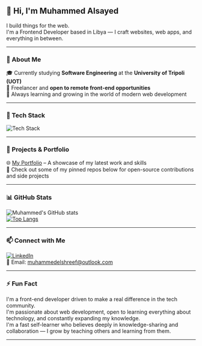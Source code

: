 ## 👋 Hi, I'm Muhammed Alsayed

I build things for the web.  
I'm a Frontend Developer based in Libya — I craft websites, web apps, and everything in between.

---

### 🧠 About Me

🎓 Currently studying **Software Engineering** at the **University of Tripoli (UOT)**  
💼 Freelancer and **open to remote front-end opportunities**  
🧠 Always learning and growing in the world of modern web development

---

### 🚀 Tech Stack

![Tech Stack](https://skillicons.dev/icons?i=html,css,js,ts,vue,nuxt,angular,tailwind,git,github)

---

### 📌 Projects & Portfolio

🌐 [My Portfolio](https://alsayed.netlify.app/) – A showcase of my latest work and skills  
📁 Check out some of my pinned repos below for open-source contributions and side projects

---

### 📊 GitHub Stats

![Muhammed's GitHub stats](https://github-readme-stats.vercel.app/api?username=MuhammedElshreef&show_icons=true&theme=radical)  
[![Top Langs](https://github-readme-stats.vercel.app/api/top-langs/?username=MuhammedElshreef&layout=compact)](https://github.com/MuhammedElshreef)

---

### 📫 Connect with Me

[![LinkedIn](https://img.shields.io/badge/LinkedIn-blue?style=flat&logo=linkedin)](https://www.linkedin.com/in/muhammed-alsayed-0611bb2a3/)  
📧 Email: [muhammedelshreef@outlook.com](mailto:muhammedelshreef@outlook.com)

---

### ⚡ Fun Fact

I'm a front-end developer driven to make a real difference in the tech community.  
I'm passionate about web development, open to learning everything about technology, and constantly expanding my knowledge.  
I'm a fast self-learner who believes deeply in knowledge-sharing and collaboration — I grow by teaching others and learning from them.

---


<!--
**MuhammedElshreef/MuhammedElshreef** is a ✨ _special_ ✨ repository because its `README.md` (this file) appears on your GitHub profile.

Here are some ideas to get you started:

- 🔭 I’m currently working on ...
- 🌱 I’m currently learning ...
- 👯 I’m looking to collaborate on ...
- 🤔 I’m looking for help with ...
- 💬 Ask me about ...
- 📫 How to reach me: ...
- 😄 Pronouns: ...
- ⚡ Fun fact: ...
-->
